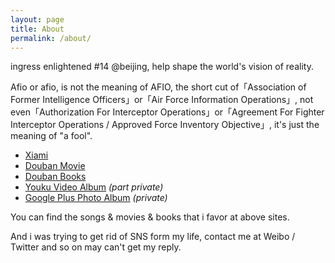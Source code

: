```yaml
---
layout: page
title: About
permalink: /about/
---
```


ingress enlightened #14 @beijing, help shape the world's vision of reality.

Afio or afio, is not the meaning of AFIO, the short cut of「Association of Former Intelligence Officers」or「Air Force Information Operations」, not even「Authorization For Interceptor Operations」or「Agreement For Fighter Interceptor Operations / Approved Force Inventory Objective」, it's just the meaning of "a fool".

- <a href="http://www.xiami.com/u/4170875" target="_blank">Xiami</a>
- <a href="http://movie.douban.com/people/Afios/collect" target="_blank">Douban Movie</a>
- <a href="http://book.douban.com/people/Afios/collect" target="_blank">Douban Books</a>
- <a href="http://i.youku.com/iamafio" target="_blank">Youku Video Album</a> *(part private)*
- <a href="https://plus.google.com/photos/+RandyDong/albums" target="_blank">Google Plus Photo Album</a> *(private)*


You can find the songs & movies & books that i favor at above sites.

And i was trying to get rid of SNS form my life, contact me at Weibo / Twitter and so on may can't get my reply.

